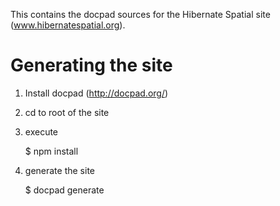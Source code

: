 This contains the docpad sources for the Hibernate Spatial site
(www.hibernatespatial.org).

Generating the site
===================

1. Install docpad (http://docpad.org/)
2. cd to root of the site
3. execute 
	
	$ npm install

4. generate the site
	
	$ docpad generate	

